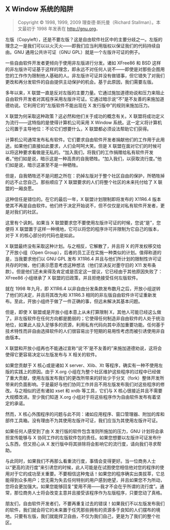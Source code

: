 ## X Window 系统的陷阱

> Copyright © 1998, 1999, 2009 理查德·斯托曼（Richard Stallman）。本文最初于 1998 年发表在 <http://gnu.org>。

左版（Copyleft），还是不要左版？这是自由软件社区中的主要分歧之一。左版的理念之一是我们可以以火灭火——即我们应当利用版权以保证我们的代码持续自由。GNU 通用公共许可证（GNU GPL）就是一个左版许可证的例子。

一些自由软件开发者更倾向于使用非左版进行分发。诸如 XFree86 和 BSD 这样的非左版许可证基于这样的理念，即永远不对任何人说不——即使是对那些企图用您的工作作为限制他人基础的人。非左版许可证并没有做错事，但它错失了对我们更改和再分发软件的自由提供主动保护的机会。基于此原因，我们需要左版。

多年以来，X 联盟一直是反对左版的主要力量。它通过施加道德劝说和压力来阻止自由软件开发者对其程序采用左版许可证。它通过暗示说“不”是不友善的来施加道德劝说。它利用它的“左版软件不能出现在 X 发行版中”的规则来施加压力。

X 联盟为何采取这种政策？这必然和他们关于成功的概念有关。X 联盟将成功定义为流行——这特指的是使得计算机公司采用 X Window 系统。这一定义将计算机公司置于主导地位：不论它们想要什么，X 联盟都必须设法帮助它们获得。

计算机公司通常发布私有软件。它们要求自由软件开发者捐献他们的工作用于此用途。如果他们直接如此要求，人们会呵呵大笑。但是 X 联盟在面对它们的时候可以将这种要求看做是无私的。“加入我们，将我们的工作捐赠给私有软件开发者。”他们如是说，暗示这是一种高贵的自我牺牲。“加入我们，以获取流行度。”他们如是说，暗示这甚至不是一种牺牲。

但是，自我牺牲还不是问题之所在：扔掉左版对于整个社区自由的保护，所牺牲掉的远不止您自己。那些顺应了 X 联盟要求的人们将整个社区的未来托付给了 X 联盟的一厢良愿。

这种信任是错位的。在它的最后一年，X 联盟计划限制即将发布的 X11R6.4 版本使其不再是自由软件。他们终于决定开始说不，但不仅仅是对私有软件开发者，更是对我们的社区。

这里有个讽刺。如果当 X 联盟要求您不要使用左版许可证的时候，您说“是”，您便将 X 联盟置于这样一种境地，它可以将您的程序许可并限制为它自己的版本，对于 X 的核心部分的代码也是如此。

X 联盟最终没有采取这种计划。与之相反，它解散了，并且将 X 的开发权移交给了开放小组（Open Group），后者的员工正在实施一种类似的计划。值得称道的是，当我要求他们以 GNU GPL 发布 X11R6.4 并且与他们所计划的限制性许可证共存的时候，他们表示愿意考虑这种想法（他们坚决反对墨守旧的 X11 发布条款）。但是他们还未来得及肯定或是否定这一提议，它已经由于其他原因失败了：XFree86 小组继承了 X 联盟的旧政策，并且拒绝接受任何左版软件。

就在 1998 年九月，即 X11R6.4 以非自由分发条款发布数月之后，开放小组逆转了他们的决定，并且将其改为和 X11R6.3 相同的非左版自由软件许可证重新发布。至此，开放小组终于做了一件正确的事，但远未解决其基本问题。

但是，即使 X 联盟或是开放小组本意上从未打算限制 X，其他人可能已经这么做了。非左版软件在任何方向都是脆弱的；它使得任何制造非自由软件的人处于统治地位，如果此人投入足够多的资源，利用私有代码向其中添加重要功能。任何基于技术特性而非自由选择软件的人们很容易出于短期的易用性考虑而被引诱使用非自由版本。

X 联盟和开放小组再也不能通过宣称“说‘不’是不友善的”来施加道德劝说，这将会使得它更容易决定以左版发布与 X 相关的软件。

如果您贡献于 X 核心或是诸如 X server、Xlib、Xt 等程序，确实有一种不使用左版的实践上的原因。由于 X.org 小组在为整个社区维护这些程序的过程中已经做了重大贡献，使用左版发布我们的更改所带来的好处少于分叉（fork）整体开发所带来的负面影响。于是最好与他们协同工作并且不用左版发布我们对这些程序的修改。与之相似的还有诸如 xset 和 xrdb 等工具，它们与 X 核心很接近并且不需要大规模改进。至少我们知道 X.org 小组对于将这些程序作为自由软件发布有着坚定的承诺。

然而，X 核心外围程序的问题与此不同：诸如应用程序、窗口管理器、附加的库和部件工具箱。没有理由不为其使用左版许可证，我们应当为其使用左版许可证。

如果任何人感受到了由 X 发行版的软件包含准则所施加的压力，GNU 计划将会承担宣传能够与 X 协同工作的左版软件包的责任。如果您想要以左版许可证发布什么东西，但又担心从 X 发行版中将其排除将会影响它的流行度，请向我们寻求帮助。

与此同时，如果我们不再那么看重流行度，事情会变得更好。当一位商务人士以“更高的流行度”来引诱您的时候，此人可能是在试图使您相信他对您的程序的使用对于它的成功至关重要。不要相信这种鬼话！如果您的程序确实出类拔萃，它总能得到众多用户；您无需为失去任何特别的用户感到绝望，并且如果您不为所动，您将会更加强大。如果您能够回复“爱用不用——我才不会在乎所谓的流行度”。通常，那位商务人士将会改变主意并且接受该程序作为左版程序，只要您动了真格。

朋友们，自由软件开发者们，不要再重复过去的错误！如果我们不以左版发布我们的软件，我们就会将它的未来置于任凭那些拥有的资源多于良知的人们摆布的境地。只要有左版，我们就能捍卫自由，不仅为我们自己，更是为了我们的整个社区。

